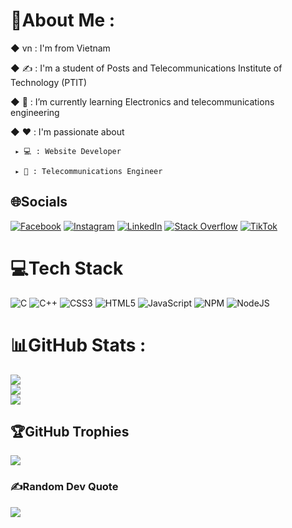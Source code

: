 # 💫About Me :
◆ vn : I'm from Vietnam

◆ ✍ : I'm a student of Posts and Telecommunications Institute of Technology (PTIT)

◆ 🌱 : I’m currently learning Electronics and telecommunications engineering

◆ ❤️ : I'm passionate about

     ▸ 💻 : Website Developer 
     
     ▸ 📡 : Telecommunications Engineer 

## 🌐Socials
[![Facebook](https://img.shields.io/badge/Facebook-%231877F2.svg?logo=Facebook&logoColor=white)](https://www.facebook.com/thang.huunguyen.10/) [![Instagram](https://img.shields.io/badge/Instagram-%23E4405F.svg?logo=Instagram&logoColor=white)](https://www.instagram.com/thanghuu.ng/) [![LinkedIn](https://img.shields.io/badge/LinkedIn-%230077B5.svg?logo=linkedin&logoColor=white)](https://www.linkedin.com/in/th%E1%BA%AFng-nguy%E1%BB%85n-542b57209/) [![Stack Overflow](https://img.shields.io/badge/-Stackoverflow-FE7A16?logo=stack-overflow&logoColor=white)](https://stackoverflow.com/users/16593764/th%e1%ba%afng-nguy%e1%bb%85n) [![TikTok](https://img.shields.io/badge/TikTok-%23000000.svg?logo=TikTok&logoColor=white)](https://tiktok.com/@thaghuu.ng) 

# 💻Tech Stack
![C](https://img.shields.io/badge/c-%2300599C.svg?style=for-the-badge&logo=c&logoColor=white) ![C++](https://img.shields.io/badge/c++-%2300599C.svg?style=for-the-badge&logo=c%2B%2B&logoColor=white) ![CSS3](https://img.shields.io/badge/css3-%231572B6.svg?style=for-the-badge&logo=css3&logoColor=white) ![HTML5](https://img.shields.io/badge/html5-%23E34F26.svg?style=for-the-badge&logo=html5&logoColor=white) ![JavaScript](https://img.shields.io/badge/javascript-%23323330.svg?style=for-the-badge&logo=javascript&logoColor=%23F7DF1E) ![NPM](https://img.shields.io/badge/NPM-%23000000.svg?style=for-the-badge&logo=npm&logoColor=white) ![NodeJS](https://img.shields.io/badge/node.js-6DA55F?style=for-the-badge&logo=node.js&logoColor=white)
# 📊GitHub Stats :
![](https://github-readme-stats.vercel.app/api?username=thanghuunguyen&theme=tokyonight&hide_border=false&include_all_commits=false&count_private=false)<br/>
![](https://github-readme-streak-stats.herokuapp.com/?user=thanghuunguyen&theme=tokyonight&hide_border=false)<br/>
![](https://github-readme-stats.vercel.app/api/top-langs/?username=thanghuunguyen&theme=tokyonight&hide_border=false&include_all_commits=false&count_private=false&layout=compact)

## 🏆GitHub Trophies
![](https://github-trophies.vercel.app/?username=thanghuunguyen&theme=radical&no-frame=false&no-bg=false&margin-w=4)

### ✍️Random Dev Quote
![](https://quotes-github-readme.vercel.app/api?type=horizontal&theme=tokyonight)

